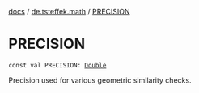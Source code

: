 [docs](../index.md) / [de.tsteffek.math](index.md) / [PRECISION](./-p-r-e-c-i-s-i-o-n.md)

# PRECISION

`const val PRECISION: `[`Double`](https://kotlinlang.org/api/latest/jvm/stdlib/kotlin/-double/index.html)

Precision used for various geometric similarity checks.


